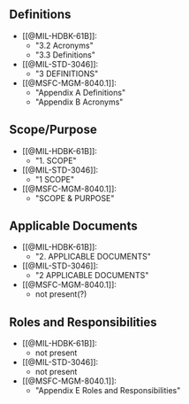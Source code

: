 ## Definitions
- [[@MIL-HDBK-61B]]: 
	- "3.2 Acronyms"
	- "3.3 Definitions"
- [[@MIL-STD-3046]]: 
	- "3 DEFINITIONS"
- [[@MSFC-MGM-8040.1]]: 
	- "Appendix A Definitions"
	- "Appendix B Acronyms"

## Scope/Purpose
- [[@MIL-HDBK-61B]]: 
	- "1. SCOPE"
- [[@MIL-STD-3046]]: 
	- "1 SCOPE"
- [[@MSFC-MGM-8040.1]]: 
	- "SCOPE & PURPOSE"

## Applicable Documents
- [[@MIL-HDBK-61B]]: 
	- "2. APPLICABLE DOCUMENTS"
- [[@MIL-STD-3046]]: 
	- "2 APPLICABLE DOCUMENTS"
- [[@MSFC-MGM-8040.1]]: 
	- not present(?)

## Roles and Responsibilities
- [[@MIL-HDBK-61B]]: 
	- not present
- [[@MIL-STD-3046]]: 
	- not present
- [[@MSFC-MGM-8040.1]]: 
	- "Appendix E Roles and Responsibilities"